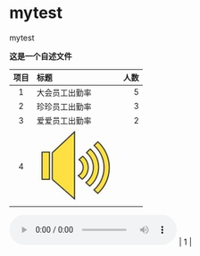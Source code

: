 # mytest
mytest

**这是一个自述文件**

| 项目 | 标题  | 人数 |
| :--:| :------- | --: |
| 1 | 大会员工出勤率  | 5 |
| 2 | 珍珍员工出勤率  | 3 |
| 3 | 爱爱员工出勤率  | 2 |
| 4 | [![](./assets/images/speaker.png "speaker")](./assets/voices/a.wav) 
<audio controls height="100" width="100">
  <source src="./assets/voices/a.wav" type="audio/mpeg">  
  <embed height="50" width="100" src="./assets/voices/a.wav">
</audio>
| 1 |